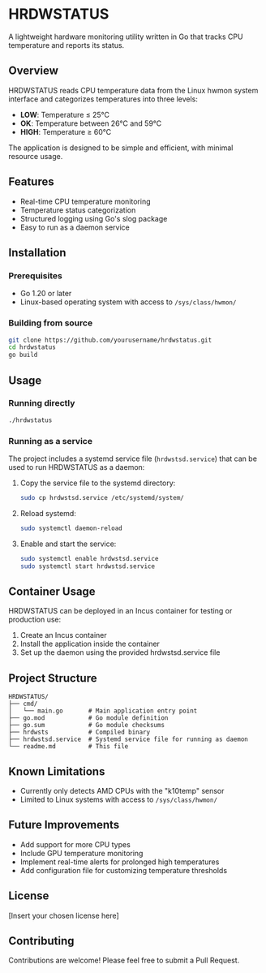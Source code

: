 # HRDWSTATUS

A lightweight hardware monitoring utility written in Go that tracks CPU temperature and reports its status.

## Overview

HRDWSTATUS reads CPU temperature data from the Linux hwmon system interface and categorizes temperatures into three levels:
- **LOW**: Temperature ≤ 25°C
- **OK**: Temperature between 26°C and 59°C
- **HIGH**: Temperature ≥ 60°C

The application is designed to be simple and efficient, with minimal resource usage.

## Features

- Real-time CPU temperature monitoring
- Temperature status categorization
- Structured logging using Go's slog package
- Easy to run as a daemon service

## Installation

### Prerequisites
- Go 1.20 or later
- Linux-based operating system with access to `/sys/class/hwmon/`

### Building from source
```bash
git clone https://github.com/yourusername/hrdwstatus.git
cd hrdwstatus
go build
```

## Usage

### Running directly
```bash
./hrdwstatus
```

### Running as a service
The project includes a systemd service file (`hrdwstsd.service`) that can be used to run HRDWSTATUS as a daemon:

1. Copy the service file to the systemd directory:
   ```bash
   sudo cp hrdwstsd.service /etc/systemd/system/
   ```

2. Reload systemd:
   ```bash
   sudo systemctl daemon-reload
   ```

3. Enable and start the service:
   ```bash
   sudo systemctl enable hrdwstsd.service
   sudo systemctl start hrdwstsd.service
   ```

## Container Usage

HRDWSTATUS can be deployed in an Incus container for testing or production use:

1. Create an Incus container
2. Install the application inside the container
3. Set up the daemon using the provided hrdwstsd.service file

## Project Structure

```
HRDWSTATUS/
├── cmd/
│   └── main.go       # Main application entry point
├── go.mod            # Go module definition
├── go.sum            # Go module checksums
├── hrdwsts           # Compiled binary
├── hrdwstsd.service  # Systemd service file for running as daemon
└── readme.md         # This file
```

## Known Limitations

- Currently only detects AMD CPUs with the "k10temp" sensor
- Limited to Linux systems with access to `/sys/class/hwmon/`

## Future Improvements

- Add support for more CPU types
- Include GPU temperature monitoring
- Implement real-time alerts for prolonged high temperatures
- Add configuration file for customizing temperature thresholds

## License

[Insert your chosen license here]

## Contributing

Contributions are welcome! Please feel free to submit a Pull Request.